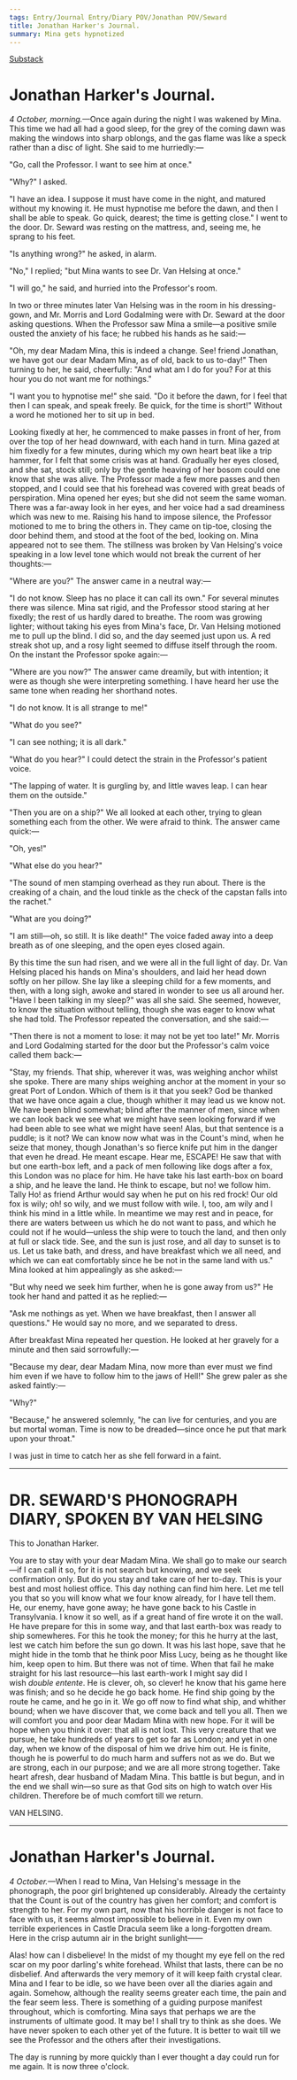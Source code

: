 ```yaml
---
tags: Entry/Journal Entry/Diary POV/Jonathan POV/Seward 
title: Jonathan Harker's Journal.
summary: Mina gets hypnotized
---
```


[Substack](https://draculadaily.substack.com/p/dracula-october-4-d5b)

# Jonathan Harker's Journal.

_4 October, morning._—Once again during the night I was wakened by Mina. This time we had all had a good sleep, for the grey of the coming dawn was making the windows into sharp oblongs, and the gas flame was like a speck rather than a disc of light. She said to me hurriedly:—

"Go, call the Professor. I want to see him at once."

"Why?" I asked.

"I have an idea. I suppose it must have come in the night, and matured without my knowing it. He must hypnotise me before the dawn, and then I shall be able to speak. Go quick, dearest; the time is getting close." I went to the door. Dr. Seward was resting on the mattress, and, seeing me, he sprang to his feet.

"Is anything wrong?" he asked, in alarm.

"No," I replied; "but Mina wants to see Dr. Van Helsing at once."

"I will go," he said, and hurried into the Professor's room.

In two or three minutes later Van Helsing was in the room in his dressing-gown, and Mr. Morris and Lord Godalming were with Dr. Seward at the door asking questions. When the Professor saw Mina a smile—a positive smile ousted the anxiety of his face; he rubbed his hands as he said:—

"Oh, my dear Madam Mina, this is indeed a change. See! friend Jonathan, we have got our dear Madam Mina, as of old, back to us to-day!" Then turning to her, he said, cheerfully: "And what am I do for you? For at this hour you do not want me for nothings."

"I want you to hypnotise me!" she said. "Do it before the dawn, for I feel that then I can speak, and speak freely. Be quick, for the time is short!" Without a word he motioned her to sit up in bed.

Looking fixedly at her, he commenced to make passes in front of her, from over the top of her head downward, with each hand in turn. Mina gazed at him fixedly for a few minutes, during which my own heart beat like a trip hammer, for I felt that some crisis was at hand. Gradually her eyes closed, and she sat, stock still; only by the gentle heaving of her bosom could one know that she was alive. The Professor made a few more passes and then stopped, and I could see that his forehead was covered with great beads of perspiration. Mina opened her eyes; but she did not seem the same woman. There was a far-away look in her eyes, and her voice had a sad dreaminess which was new to me. Raising his hand to impose silence, the Professor motioned to me to bring the others in. They came on tip-toe, closing the door behind them, and stood at the foot of the bed, looking on. Mina appeared not to see them. The stillness was broken by Van Helsing's voice speaking in a low level tone which would not break the current of her thoughts:—

"Where are you?" The answer came in a neutral way:—

"I do not know. Sleep has no place it can call its own." For several minutes there was silence. Mina sat rigid, and the Professor stood staring at her fixedly; the rest of us hardly dared to breathe. The room was growing lighter; without taking his eyes from Mina's face, Dr. Van Helsing motioned me to pull up the blind. I did so, and the day seemed just upon us. A red streak shot up, and a rosy light seemed to diffuse itself through the room. On the instant the Professor spoke again:—

"Where are you now?" The answer came dreamily, but with intention; it were as though she were interpreting something. I have heard her use the same tone when reading her shorthand notes.

"I do not know. It is all strange to me!"

"What do you see?"

"I can see nothing; it is all dark."

"What do you hear?" I could detect the strain in the Professor's patient voice.

"The lapping of water. It is gurgling by, and little waves leap. I can hear them on the outside."

"Then you are on a ship?" We all looked at each other, trying to glean something each from the other. We were afraid to think. The answer came quick:—

"Oh, yes!"

"What else do you hear?"

"The sound of men stamping overhead as they run about. There is the creaking of a chain, and the loud tinkle as the check of the capstan falls into the rachet."

"What are you doing?"

"I am still—oh, so still. It is like death!" The voice faded away into a deep breath as of one sleeping, and the open eyes closed again.

By this time the sun had risen, and we were all in the full light of day. Dr. Van Helsing placed his hands on Mina's shoulders, and laid her head down softly on her pillow. She lay like a sleeping child for a few moments, and then, with a long sigh, awoke and stared in wonder to see us all around her. "Have I been talking in my sleep?" was all she said. She seemed, however, to know the situation without telling, though she was eager to know what she had told. The Professor repeated the conversation, and she said:—

"Then there is not a moment to lose: it may not be yet too late!" Mr. Morris and Lord Godalming started for the door but the Professor's calm voice called them back:—

"Stay, my friends. That ship, wherever it was, was weighing anchor whilst she spoke. There are many ships weighing anchor at the moment in your so great Port of London. Which of them is it that you seek? God be thanked that we have once again a clue, though whither it may lead us we know not. We have been blind somewhat; blind after the manner of men, since when we can look back we see what we might have seen looking forward if we had been able to see what we might have seen! Alas, but that sentence is a puddle; is it not? We can know now what was in the Count's mind, when he seize that money, though Jonathan's so fierce knife put him in the danger that even he dread. He meant escape. Hear me, ESCAPE! He saw that with but one earth-box left, and a pack of men following like dogs after a fox, this London was no place for him. He have take his last earth-box on board a ship, and he leave the land. He think to escape, but no! we follow him. Tally Ho! as friend Arthur would say when he put on his red frock! Our old fox is wily; oh! so wily, and we must follow with wile. I, too, am wily and I think his mind in a little while. In meantime we may rest and in peace, for there are waters between us which he do not want to pass, and which he could not if he would—unless the ship were to touch the land, and then only at full or slack tide. See, and the sun is just rose, and all day to sunset is to us. Let us take bath, and dress, and have breakfast which we all need, and which we can eat comfortably since he be not in the same land with us." Mina looked at him appealingly as she asked:—

"But why need we seek him further, when he is gone away from us?" He took her hand and patted it as he replied:—

"Ask me nothings as yet. When we have breakfast, then I answer all questions." He would say no more, and we separated to dress.

After breakfast Mina repeated her question. He looked at her gravely for a minute and then said sorrowfully:—

"Because my dear, dear Madam Mina, now more than ever must we find him even if we have to follow him to the jaws of Hell!" She grew paler as she asked faintly:—

"Why?"

"Because," he answered solemnly, "he can live for centuries, and you are but mortal woman. Time is now to be dreaded—since once he put that mark upon your throat."

I was just in time to catch her as she fell forward in a faint.

---

# DR. SEWARD'S PHONOGRAPH DIARY, SPOKEN BY VAN HELSING

This to Jonathan Harker.

You are to stay with your dear Madam Mina. We shall go to make our search—if I can call it so, for it is not search but knowing, and we seek confirmation only. But do you stay and take care of her to-day. This is your best and most holiest office. This day nothing can find him here. Let me tell you that so you will know what we four know already, for I have tell them. He, our enemy, have gone away; he have gone back to his Castle in Transylvania. I know it so well, as if a great hand of fire wrote it on the wall. He have prepare for this in some way, and that last earth-box was ready to ship somewheres. For this he took the money; for this he hurry at the last, lest we catch him before the sun go down. It was his last hope, save that he might hide in the tomb that he think poor Miss Lucy, being as he thought like him, keep open to him. But there was not of time. When that fail he make straight for his last resource—his last earth-work I might say did I wish _double entente_. He is clever, oh, so clever! he know that his game here was finish; and so he decide he go back home. He find ship going by the route he came, and he go in it. We go off now to find what ship, and whither bound; when we have discover that, we come back and tell you all. Then we will comfort you and poor dear Madam Mina with new hope. For it will be hope when you think it over: that all is not lost. This very creature that we pursue, he take hundreds of years to get so far as London; and yet in one day, when we know of the disposal of him we drive him out. He is finite, though he is powerful to do much harm and suffers not as we do. But we are strong, each in our purpose; and we are all more strong together. Take heart afresh, dear husband of Madam Mina. This battle is but begun, and in the end we shall win—so sure as that God sits on high to watch over His children. Therefore be of much comfort till we return.

VAN HELSING.

---

# Jonathan Harker's Journal.

_4 October._—When I read to Mina, Van Helsing's message in the phonograph, the poor girl brightened up considerably. Already the certainty that the Count is out of the country has given her comfort; and comfort is strength to her. For my own part, now that his horrible danger is not face to face with us, it seems almost impossible to believe in it. Even my own terrible experiences in Castle Dracula seem like a long-forgotten dream. Here in the crisp autumn air in the bright sunlight——

Alas! how can I disbelieve! In the midst of my thought my eye fell on the red scar on my poor darling's white forehead. Whilst that lasts, there can be no disbelief. And afterwards the very memory of it will keep faith crystal clear. Mina and I fear to be idle, so we have been over all the diaries again and again. Somehow, although the reality seems greater each time, the pain and the fear seem less. There is something of a guiding purpose manifest throughout, which is comforting. Mina says that perhaps we are the instruments of ultimate good. It may be! I shall try to think as she does. We have never spoken to each other yet of the future. It is better to wait till we see the Professor and the others after their investigations.

The day is running by more quickly than I ever thought a day could run for me again. It is now three o'clock.